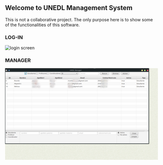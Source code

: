 ## Welcome to UNEDL Management System

This is not a collaborative project. The only purpose here is to show some of the functionalities of this software.

### LOG-IN

![login screen](https://drive.google.com/file/d/1gGN2yCnYVVTMnaESDOijCqiEKoE514pU/view?usp=sharing)

### MANAGER

![manager](scs2.png)
